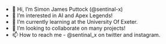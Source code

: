 - 👋 Hi, I’m Simon James Puttock (@sentinal-x)
- 👀 I’m interested in AI and Apex Legends!
- 🌱 I’m currently learning at the University Of Exeter.
- 💞️ I’m looking to collaborate on many projects!
- 📫 How to reach me - @sentinal_x on twitter and instagram.

<!---
sentinal-x/sentinal-x is a ✨ special ✨ repository because its `README.md` (this file) appears on your GitHub profile.
You can click the Preview link to take a look at your changes.
--->
